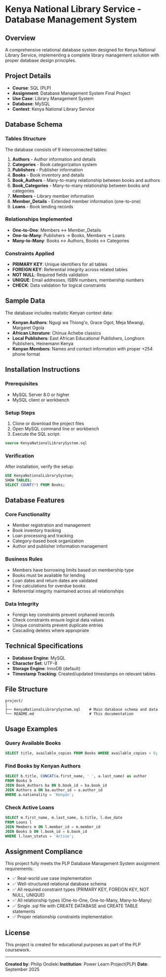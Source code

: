 # Kenya National Library Service - Database Management System

## Overview
A comprehensive relational database system designed for Kenya National Library Service, implementing a complete library management solution with proper database design principles.

## Project Details
- **Course**: SQL (PLP)
- **Assignment**: Database Management System Final Project
- **Use Case**: Library Management System
- **Database**: MySQL
- **Context**: Kenya National Library Service

## Database Schema

### Tables Structure
The database consists of 9 interconnected tables:

1. **Authors** - Author information and details
2. **Categories** - Book categorization system
3. **Publishers** - Publisher information
4. **Books** - Book inventory and details
5. **Book_Authors** - Many-to-many relationship between books and authors
6. **Book_Categories** - Many-to-many relationship between books and categories
7. **Members** - Library member information
8. **Member_Details** - Extended member information (one-to-one)
9. **Loans** - Book lending records

### Relationships Implemented
- **One-to-One**: Members ↔ Member_Details
- **One-to-Many**: Publishers → Books, Members → Loans
- **Many-to-Many**: Books ↔ Authors, Books ↔ Categories

### Constraints Applied
- **PRIMARY KEY**: Unique identifiers for all tables
- **FOREIGN KEY**: Referential integrity across related tables
- **NOT NULL**: Required fields validation
- **UNIQUE**: Email addresses, ISBN numbers, membership numbers
- **CHECK**: Data validation for logical constraints

## Sample Data
The database includes realistic Kenyan context data:
- **Kenyan Authors**: Ngugi wa Thiong'o, Grace Ogot, Meja Mwangi, Margaret Ogola
- **African Literature**: Chinua Achebe classics
- **Local Publishers**: East African Educational Publishers, Longhorn Publishers, Heinemann Kenya
- **Kenyan Members**: Names and contact information with proper +254 phone format

## Installation Instructions

### Prerequisites
- MySQL Server 8.0 or higher
- MySQL client or workbench

### Setup Steps
1. Clone or download the project files
2. Open MySQL command line or workbench
3. Execute the SQL script:
```sql
source KenyaNationalLibrarySystem.sql
```

### Verification
After installation, verify the setup:
```sql
USE KenyaNationalLibrarySystem;
SHOW TABLES;
SELECT COUNT(*) FROM Books;
```

## Database Features

### Core Functionality
- Member registration and management
- Book inventory tracking
- Loan processing and tracking
- Category-based book organization
- Author and publisher information management

### Business Rules
- Members have borrowing limits based on membership type
- Books must be available for lending
- Loan dates and return dates are validated
- Fine calculations for overdue books
- Referential integrity maintained across all relationships

### Data Integrity
- Foreign key constraints prevent orphaned records
- Check constraints ensure logical data values
- Unique constraints prevent duplicate entries
- Cascading deletes where appropriate

## Technical Specifications
- **Database Engine**: MySQL
- **Character Set**: UTF-8
- **Storage Engine**: InnoDB (default)
- **Timestamp Tracking**: Created/updated timestamps on relevant tables

## File Structure
```
project/
│
├── KenyaNationalLibrarySystem.sql    # Main database schema and data
└── README.md                         # This documentation
```

## Usage Examples

### Query Available Books
```sql
SELECT title, available_copies FROM Books WHERE available_copies > 0;
```

### Find Books by Kenyan Authors
```sql
SELECT b.title, CONCAT(a.first_name, ' ', a.last_name) as author
FROM Books b
JOIN Book_Authors ba ON b.book_id = ba.book_id
JOIN Authors a ON ba.author_id = a.author_id
WHERE a.nationality = 'Kenyan';
```

### Check Active Loans
```sql
SELECT m.first_name, m.last_name, b.title, l.due_date
FROM Loans l
JOIN Members m ON l.member_id = m.member_id
JOIN Books b ON l.book_id = b.book_id
WHERE l.loan_status = 'Active';
```

## Assignment Compliance
This project fully meets the PLP Database Management System assignment requirements:
- ✅ Real-world use case implementation
- ✅ Well-structured relational database schema
- ✅ All required constraint types (PRIMARY KEY, FOREIGN KEY, NOT NULL, UNIQUE)
- ✅ All relationship types (One-to-One, One-to-Many, Many-to-Many)
- ✅ Single .sql file with CREATE DATABASE and CREATE TABLE statements
- ✅ Proper relationship constraints implementation

## License
This project is created for educational purposes as part of the PLP coursework.

---
**Created by**: Philip Ondieki
**Institution**: Power Learn Project(PLP) 
**Date**: September 2025
